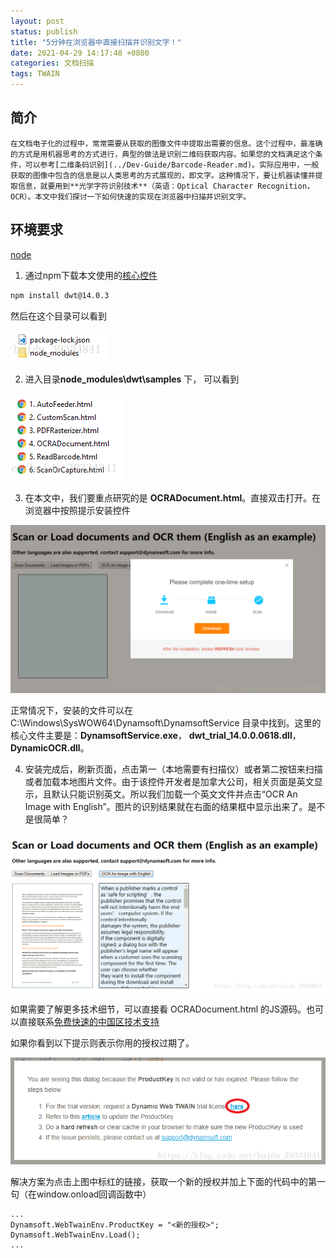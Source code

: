 ```yaml
---
layout: post
status: publish
title: "5分钟在浏览器中直接扫描并识别文字！"
date: 2021-04-29 14:17:48 +0800
categories: 文档扫描
tags: TWAIN
---
```


## 简介

```
在文档电子化的过程中，常常需要从获取的图像文件中提取出需要的信息。这个过程中，最准确的方式是用机器思考的方式进行，典型的做法是识别二维码获取内容。如果您的文档满足这个条件，可以参考[二维条码识别](../Dev-Guide/Barcode-Reader.md)。实际应用中，一般获取的图像中包含的信息是以人类思考的方式展现的，即文字。这种情况下，要让机器读懂并提取信息，就要用到**光学字符识别技术**（英语：Optical Character Recognition，OCR）。本文中我们探讨一下如何快速的实现在浏览器中扫描并识别文字。
```

## 环境要求

[node](https://nodejs.org/en/)

1. 通过npm下载本文使用的[核心控件](https://www.npmjs.com/package/dwt)

```bash
npm install dwt@14.0.3
```

然后在这个目录可以看到

![目录](/album/2021/5-minutes-Scan-and-recognize-text-directly-in-the-browser/20180724163446373.png)

2. 进入目录**node_modules\dwt\samples** 下， 可以看到

![samples](/album/2021/5-minutes-Scan-and-recognize-text-directly-in-the-browser/20180724163537279.png)

3. 在本文中，我们要重点研究的是 **OCRADocument.html**。直接双击打开。在浏览器中按照提示安装控件

![安装控件](/album/2021/5-minutes-Scan-and-recognize-text-directly-in-the-browser/20180724163743708.png)

正常情况下，安装的文件可以在 C:\Windows\SysWOW64\Dynamsoft\DynamsoftService 目录中找到。这里的核心文件主要是：**DynamsoftService.exe**， **dwt_trial_14.0.0.0618.dll**， **DynamicOCR.dll**。

4. 安装完成后，刷新页面，点击第一（本地需要有扫描仪）或者第二按钮来扫描或者加载本地图片文件。由于该控件开发者是加拿大公司，相关页面是英文显示，且默认只能识别英文。所以我们加载一个英文文件并点击“OCR An Image with English”。图片的识别结果就在右面的结果框中显示出来了。是不是很简单？

![识别结果](/album/2021/5-minutes-Scan-and-recognize-text-directly-in-the-browser/201807241641548.png)

如果需要了解更多技术细节，可以直接看 OCRADocument.html 的JS源码。也可以直接联系[免费快速的中国区技术支持](https://www.damingsoft.com/ContactUs.aspx)

如果你看到以下提示则表示你用的授权过期了。


![过期](/album/2021/5-minutes-Scan-and-recognize-text-directly-in-the-browser/20180724123243669.png)

解决方案为点击上图中标红的链接，获取一个新的授权并加上下面的代码中的第一句（在window.onload回调函数中）
```
...
Dynamsoft.WebTwainEnv.ProductKey = "<新的授权>";
Dynamsoft.WebTwainEnv.Load();
...
```
